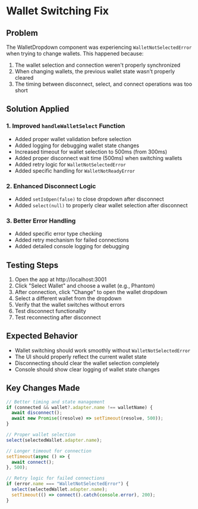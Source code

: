 # Wallet Switching Fix

## Problem

The WalletDropdown component was experiencing `WalletNotSelectedError` when trying to change wallets. This happened because:

1. The wallet selection and connection weren't properly synchronized
2. When changing wallets, the previous wallet state wasn't properly cleared
3. The timing between disconnect, select, and connect operations was too short

## Solution Applied

### 1. Improved `handleWalletSelect` Function

- Added proper wallet validation before selection
- Added logging for debugging wallet state changes
- Increased timeout for wallet selection to 500ms (from 300ms)
- Added proper disconnect wait time (500ms) when switching wallets
- Added retry logic for `WalletNotSelectedError`
- Added specific handling for `WalletNotReadyError`

### 2. Enhanced Disconnect Logic

- Added `setIsOpen(false)` to close dropdown after disconnect
- Added `select(null)` to properly clear wallet selection after disconnect

### 3. Better Error Handling

- Added specific error type checking
- Added retry mechanism for failed connections
- Added detailed console logging for debugging

## Testing Steps

1. Open the app at http://localhost:3001
2. Click "Select Wallet" and choose a wallet (e.g., Phantom)
3. After connection, click "Change" to open the wallet dropdown
4. Select a different wallet from the dropdown
5. Verify that the wallet switches without errors
6. Test disconnect functionality
7. Test reconnecting after disconnect

## Expected Behavior

- Wallet switching should work smoothly without `WalletNotSelectedError`
- The UI should properly reflect the current wallet state
- Disconnecting should clear the wallet selection completely
- Console should show clear logging of wallet state changes

## Key Changes Made

```typescript
// Better timing and state management
if (connected && wallet?.adapter.name !== walletName) {
  await disconnect();
  await new Promise((resolve) => setTimeout(resolve, 500));
}

// Proper wallet selection
select(selectedWallet.adapter.name);

// Longer timeout for connection
setTimeout(async () => {
  await connect();
}, 500);

// Retry logic for failed connections
if (error.name === "WalletNotSelectedError") {
  select(selectedWallet.adapter.name);
  setTimeout(() => connect().catch(console.error), 200);
}
```
